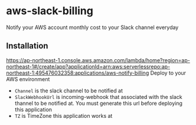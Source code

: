 # aws-slack-billing
Notify your AWS account monthly cost to your Slack channel everyday

## Installation
https://ap-northeast-1.console.aws.amazon.com/lambda/home?region=ap-northeast-1#/create/app?applicationId=arn:aws:serverlessrepo:ap-northeast-1:495476032358:applications/aws-notify-billing
Deploy to your AWS environment

- `Channel` is the slack channel to be notified at
- `SlackWebhookUrl` is incoming-webhook that associated with the slack thannel to be notified at. You must generate this url before deploying this application
- `TZ` is TimeZone this application works at
